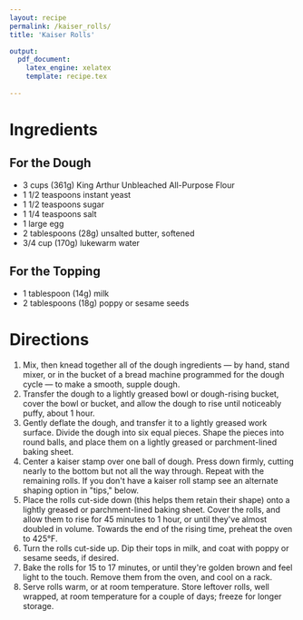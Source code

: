 ```yaml
---
layout: recipe
permalink: /kaiser_rolls/
title: 'Kaiser Rolls'

output: 
  pdf_document:
    latex_engine: xelatex
    template: recipe.tex
    
---
```


# Ingredients

## For the Dough

- 3 cups (361g) King Arthur Unbleached All-Purpose Flour
- 1 1/2 teaspoons instant yeast
- 1 1/2 teaspoons sugar
- 1 1/4 teaspoons salt
- 1 large egg
- 2 tablespoons (28g) unsalted butter, softened
- 3/4 cup (170g) lukewarm water

## For the Topping

- 1 tablespoon (14g) milk
- 2 tablespoons (18g) poppy or sesame seeds

# Directions 

1. Mix, then knead together all of the dough ingredients — by hand, stand mixer, or in the bucket of a bread machine programmed for the dough cycle — to make a smooth, supple dough.
2. Transfer the dough to a lightly greased bowl or dough-rising bucket, cover the bowl or bucket, and allow the dough to rise until noticeably puffy, about 1 hour.
3. Gently deflate the dough, and transfer it to a lightly greased work surface. Divide the dough into six equal pieces. Shape the pieces into round balls, and place them on a lightly greased or parchment-lined baking sheet.
4. Center a kaiser stamp over one ball of dough. Press down firmly, cutting nearly to the bottom but not all the way through. Repeat with the remaining rolls. If you don't have a kaiser roll stamp see an alternate shaping option in "tips," below.
5. Place the rolls cut-side down (this helps them retain their shape) onto a lightly greased or parchment-lined baking sheet. Cover the rolls, and allow them to rise for 45 minutes to 1 hour, or until they've almost doubled in volume. Towards the end of the rising time, preheat the oven to 425°F.
6. Turn the rolls cut-side up. Dip their tops in milk, and coat with poppy or sesame seeds, if desired.
7. Bake the rolls for 15 to 17 minutes, or until they're golden brown and feel light to the touch. Remove them from the oven, and cool on a rack.
8. Serve rolls warm, or at room temperature. Store leftover rolls, well wrapped, at room temperature for a couple of days; freeze for longer storage.
